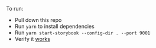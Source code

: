 To run:

* Pull down this repo
* Run `yarn` to install dependencies
* Run `yarn start-storybook --config-dir . --port 9001`
* Verify it [works](http://localhost:9001)

